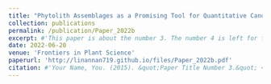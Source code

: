 ```yaml
---
title: "Phytolith Assemblages as a Promising Tool for Quantitative Canopy Coverage Reconstruction in Subtropical Forests, China"
collection: publications
permalink: /publication/Paper_2022b
excerpt: #'This paper is about the number 3. The number 4 is left for future work.'
date: 2022-06-20
venue: 'Frontiers in Plant Science'
paperurl: 'http://linannan719.github.io/files/Paper_2022b.pdf'
citation: #'Your Name, You. (2015). &quot;Paper Title Number 3.&quot; <i>Journal 1</i>. 1(3).'
---
```

